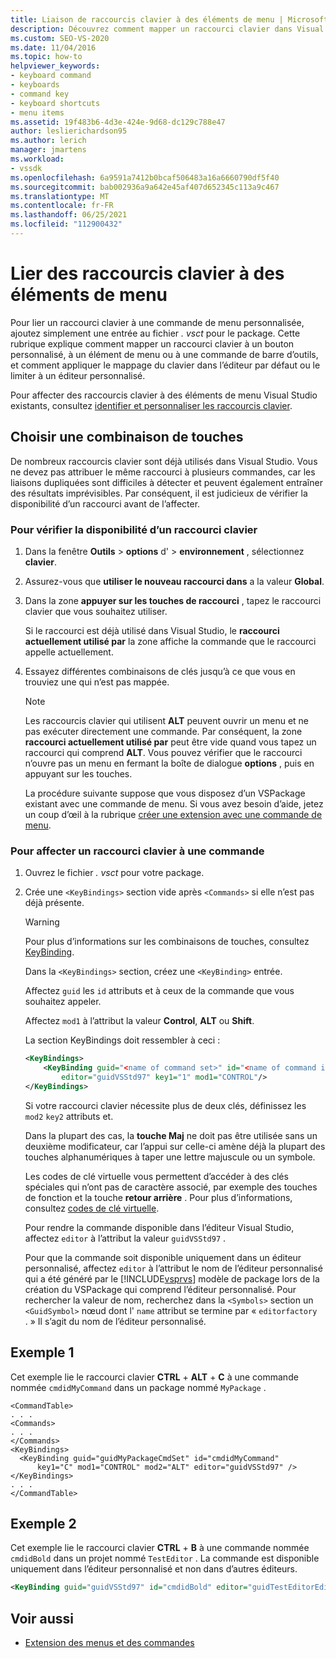 ```yaml
---
title: Liaison de raccourcis clavier à des éléments de menu | Microsoft Docs
description: Découvrez comment mapper un raccourci clavier dans Visual Studio à un bouton personnalisé, à un élément de menu ou à une commande de barre d’outils pour l’éditeur par défaut ou un éditeur personnalisé.
ms.custom: SEO-VS-2020
ms.date: 11/04/2016
ms.topic: how-to
helpviewer_keywords:
- keyboard command
- keyboards
- command key
- keyboard shortcuts
- menu items
ms.assetid: 19f483b6-4d3e-424e-9d68-dc129c788e47
author: leslierichardson95
ms.author: lerich
manager: jmartens
ms.workload:
- vssdk
ms.openlocfilehash: 6a9591a7412b0bcaf506483a16a6660790df5f40
ms.sourcegitcommit: bab002936a9a642e45af407d652345c113a9c467
ms.translationtype: MT
ms.contentlocale: fr-FR
ms.lasthandoff: 06/25/2021
ms.locfileid: "112900432"
---
```

# <a name="bind-keyboard-shortcuts-to-menu-items"></a>Lier des raccourcis clavier à des éléments de menu
Pour lier un raccourci clavier à une commande de menu personnalisée, ajoutez simplement une entrée au fichier *. vsct* pour le package. Cette rubrique explique comment mapper un raccourci clavier à un bouton personnalisé, à un élément de menu ou à une commande de barre d’outils, et comment appliquer le mappage du clavier dans l’éditeur par défaut ou le limiter à un éditeur personnalisé.

 Pour affecter des raccourcis clavier à des éléments de menu Visual Studio existants, consultez [identifier et personnaliser les raccourcis clavier](../ide/identifying-and-customizing-keyboard-shortcuts-in-visual-studio.md).

## <a name="choose-a-key-combination"></a>Choisir une combinaison de touches
 De nombreux raccourcis clavier sont déjà utilisés dans Visual Studio. Vous ne devez pas attribuer le même raccourci à plusieurs commandes, car les liaisons dupliquées sont difficiles à détecter et peuvent également entraîner des résultats imprévisibles. Par conséquent, il est judicieux de vérifier la disponibilité d’un raccourci avant de l’affecter.

### <a name="to-verify-the-availability-of-a-keyboard-shortcut"></a>Pour vérifier la disponibilité d’un raccourci clavier

1. Dans la fenêtre **Outils**  >  **options** d'  >  **environnement** , sélectionnez **clavier**.

2. Assurez-vous que **utiliser le nouveau raccourci dans** a la valeur **Global**.

3. Dans la zone **appuyer sur les touches de raccourci** , tapez le raccourci clavier que vous souhaitez utiliser.

    Si le raccourci est déjà utilisé dans Visual Studio, le **raccourci actuellement utilisé par** la zone affiche la commande que le raccourci appelle actuellement.

4. Essayez différentes combinaisons de clés jusqu’à ce que vous en trouviez une qui n’est pas mappée.

   > [!NOTE]
   > Les raccourcis clavier qui utilisent **ALT** peuvent ouvrir un menu et ne pas exécuter directement une commande. Par conséquent, la zone **raccourci actuellement utilisé par** peut être vide quand vous tapez un raccourci qui comprend **ALT**. Vous pouvez vérifier que le raccourci n’ouvre pas un menu en fermant la boîte de dialogue **options** , puis en appuyant sur les touches.

   La procédure suivante suppose que vous disposez d’un VSPackage existant avec une commande de menu. Si vous avez besoin d’aide, jetez un coup d’œil à la rubrique [créer une extension avec une commande de menu](../extensibility/creating-an-extension-with-a-menu-command.md).

### <a name="to-assign-a-keyboard-shortcut-to-a-command"></a>Pour affecter un raccourci clavier à une commande

1. Ouvrez le fichier *. vsct* pour votre package.

2. Crée une `<KeyBindings>` section vide après `<Commands>` si elle n’est pas déjà présente.

   > [!WARNING]
   > Pour plus d’informations sur les combinaisons de touches, consultez [KeyBinding](../extensibility/keybinding-element.md).

    Dans la `<KeyBindings>` section, créez une `<KeyBinding>` entrée.

    Affectez `guid`  les  `id` attributs et à ceux de la commande que vous souhaitez appeler.

    Affectez `mod1` à l’attribut la valeur **Control**, **ALT** ou **Shift**.

    La section KeyBindings doit ressembler à ceci :

   ```xml
   <KeyBindings>
       <KeyBinding guid="<name of command set>" id="<name of command id>"
           editor="guidVSStd97" key1="1" mod1="CONTROL"/>
   </KeyBindings>

   ```

   Si votre raccourci clavier nécessite plus de deux clés, définissez les `mod2` `key2` attributs et.

   Dans la plupart des cas, la **touche Maj** ne doit pas être utilisée sans un deuxième modificateur, car l’appui sur celle-ci amène déjà la plupart des touches alphanumériques à taper une lettre majuscule ou un symbole.

   Les codes de clé virtuelle vous permettent d’accéder à des clés spéciales qui n’ont pas de caractère associé, par exemple des touches de fonction et la touche **retour arrière** . Pour plus d’informations, consultez [codes de clé virtuelle](/windows/desktop/inputdev/virtual-key-codes).

   Pour rendre la commande disponible dans l’éditeur Visual Studio, affectez `editor` à l’attribut la valeur `guidVSStd97` .

   Pour que la commande soit disponible uniquement dans un éditeur personnalisé, affectez `editor` à l’attribut le nom de l’éditeur personnalisé qui a été généré par le [!INCLUDE[vsprvs](../code-quality/includes/vsprvs_md.md)] modèle de package lors de la création du VSPackage qui comprend l’éditeur personnalisé. Pour rechercher la valeur de nom, recherchez dans la `<Symbols>` section un `<GuidSymbol>` nœud dont l' `name` attribut se termine par « `editorfactory` . » Il s’agit du nom de l’éditeur personnalisé.

## <a name="example-1"></a>Exemple 1
 Cet exemple lie le raccourci clavier **CTRL** + **ALT** + **C** à une commande nommée `cmdidMyCommand` dans un package nommé `MyPackage` .

```
<CommandTable>
. . .
<Commands>
. . .
</Commands>
<KeyBindings>
  <KeyBinding guid="guidMyPackageCmdSet" id="cmdidMyCommand"
      key1="C" mod1="CONTROL" mod2="ALT" editor="guidVSStd97" />
</KeyBindings>
. . .
</CommandTable>
```

## <a name="example-2"></a>Exemple 2
 Cet exemple lie le raccourci clavier **CTRL** + **B** à une commande nommée `cmdidBold` dans un projet nommé `TestEditor` . La commande est disponible uniquement dans l’éditeur personnalisé et non dans d’autres éditeurs.

```xml
<KeyBinding guid="guidVSStd97" id="cmdidBold" editor="guidTestEditorEditorFactory" key1="B" mod1="Control" />
```

## <a name="see-also"></a>Voir aussi
- [Extension des menus et des commandes](../extensibility/extending-menus-and-commands.md)

